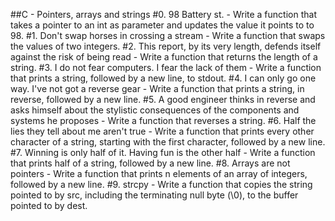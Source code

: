 ##C - Pointers, arrays and strings
#0. 98 Battery st. - Write a function that takes a pointer to an int as parameter and updates the value it points to to 98.
#1. Don't swap horses in crossing a stream - Write a function that swaps the values of two integers.
#2. This report, by its very length, defends itself against the risk of being read - Write a function that returns the length of a string.
#3. I do not fear computers. I fear the lack of them - Write a function that prints a string, followed by a new line, to stdout.
#4. I can only go one way. I've not got a reverse gear - Write a function that prints a string, in reverse, followed by a new line.
#5. A good engineer thinks in reverse and asks himself about the stylistic consequences of the components and systems he proposes - Write a function that reverses a string.
#6. Half the lies they tell about me aren't true - Write a function that prints every other character of a string, starting with the first character, followed by a new line.
#7. Winning is only half of it. Having fun is the other half - Write a function that prints half of a string, followed by a new line.
#8. Arrays are not pointers - Write a function that prints n elements of an array of integers, followed by a new line.
#9. strcpy - Write a function that copies the string pointed to by src, including the terminating null byte (\0), to the buffer pointed to by dest.
#
#
